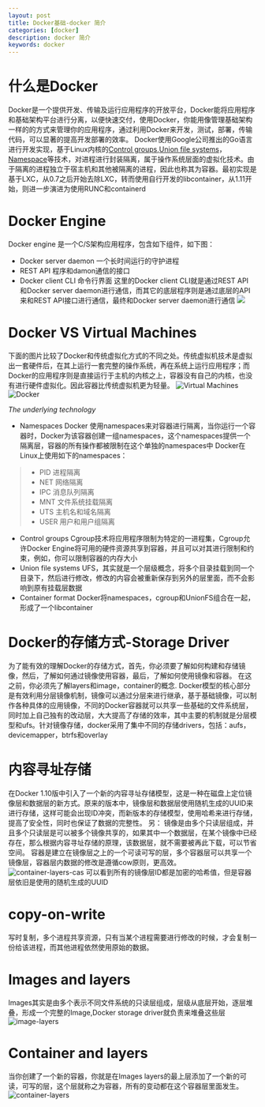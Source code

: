 ```yaml
---
layout: post
title: Docker基础-docker 简介
categories: [docker]
description: docker 简介
keywords: docker
---
```

# 什么是Docker
Docker是一个提供开发、传输及运行应用程序的开放平台，Docker能将应用程序和基础架构平台进行分离，以便快速交付，使用Docker，你能用像管理基础架构一样的的方式来管理你的应用程序，通过利用Docker来开发，测试，部署，传输代码，可以显著的提高开发部署的效率。
Docker使用Google公司推出的Go语言进行开发实现，基于Linux内核的[Control groups](https://zh.wikipedia.org/wiki/Cgroups),[Union file systems](https://en.wikipedia.org/wiki/Union_mount)，[Namespace](https://en.wikipedia.org/wiki/Linux_namespaces)等技术，对进程进行封装隔离，属于操作系统层面的虚拟化技术。由于隔离的进程独立于宿主机和其他被隔离的进程，因此也称其为容器。最初实现是基于LXC，从0.7之后开始去除LXC，转而使用自行开发的libcontainer，从1.11开始，则进一步演进为使用RUNC和containerd
<!--more-->
# Docker Engine
Docker engine 是一个C/S架构应用程序，包含如下组件，如下图：
* Docker server daemon
一个长时间运行的守护进程
* REST API
程序和damon通信的接口
* Docker client CLI
命令行界面
这里的Docker client CLI就是通过REST API 和Docker server daemon进行通信，而其它的底层程序则是通过底层的API来和REST API接口进行通信，最终和Docker server daemon进行通信
![](/images/posts/engine-components-flow.png)

# Docker VS Virtual Machines
下面的图片比较了Docker和传统虚拟化方式的不同之处。传统虚拟机技术是虚拟出一套硬件后，在其上运行一套完整的操作系统，再在系统上运行应用程序；而Docker的应用程序则是直接运行于主机的内核之上，容器没有自己的内核，也没有进行硬件虚拟化。因此容器比传统虚拟机更为轻量。
![Virtual Machines](/images/posts/virtualization.png)
![Docker](/images/posts/docker.png)

*The underlying technology*
* Namespaces
Docker 使用namespaces来对容器进行隔离，当你运行一个容器时，Docker为该容器创建一组namespaces，这个namespaces提供一个隔离层，容器的所有操作都被限制在这个单独的namespaces中
Docker在Linux上使用如下的namespaces：
> * PID 进程隔离
> * NET 网络隔离
> * IPC 消息队列隔离
> * MNT 文件系统挂载隔离
> * UTS 主机名和域名隔离
> * USER 用户和用户组隔离
* Control groups
Cgroup技术将应用程序限制为特定的一进程集，Cgroup允许Docker Engine将可用的硬件资源共享到容器，并且可以对其进行限制和约束，例如，你可以限制容器的内存大小
* Union file systems
UFS，其实就是一个层级概念，将多个目录挂载到同一个目录下，然后进行修改，修改的内容会被重新保存到另外的层里面，而不会影响到原有挂载层数据
* Container format
Docker将namespaces，cgroup和UnionFS组合在一起，形成了一个libcontainer

# Docker的存储方式-Storage Driver
为了能有效的理解Docker的存储方式，首先，你必须要了解如何构建和存储镜像，然后，了解如何通过镜像使用容器，最后，了解如何使用镜像和容器。
在这之前，你必须先了解layers和image，container的概念.
Docker模型的核心部分是有效利用分层镜像机制，镜像可以通过分层来进行继承，基于基础镜像，可以制作各种具体的应用镜像，不同的Docker容器就可以共享一些基础的文件系统层，同时加上自己独有的改动层，大大提高了存储的效率，其中主要的机制就是分层模型和ufs。针对镜像存储，docker采用了集中不同的存储drivers，包括：aufs，devicemapper，btrfs和overlay
# 内容寻址存储
在Docker 1.10版中引入了一个新的内容寻址存储模型，这是一种在磁盘上定位镜像层和数据层的新方式。原来的版本中，镜像层和数据层使用随机生成的UUID来进行存储，这样可能会出现ID冲突，而新版本的存储模型，使用哈希来进行存储，提高了安全性，同时也保证了数据的完整性。
另：
镜像是由多个只读层组成，并且多个只读层是可以被多个镜像共享的，如果其中一个数据层，在某个镜像中已经存在，那么根据内容寻址存储的原理，该数据层，就不需要被再此下载，可以节省空间。
容器是建立在镜像层之上的一个可读可写的层，多个容器层可以共享一个镜像层，容器层内数据的修改是遵循cow原则，更高效。
![container-layers-cas](/images/posts/container-layers-cas.jpg)
可以看到所有的镜像层ID都是加密的哈希值，但是容器层依旧是使用的随机生成的UUID
# copy-on-write
写时复制，多个进程共享资源，只有当某个进程需要进行修改的时候，才会复制一份给该进程，而其他进程依然使用原始的数据。
# Images and layers
Images其实是由多个表示不同文件系统的只读层组成，层级从底层开始，逐层堆叠，形成一个完整的Image,Docker storage driver就负责来堆叠这些层
![image-layers](/images/posts/image-layers.jpg)
# Container and layers
当你创建了一个新的容器，你就是在Images layers的最上层添加了一个新的可读，可写的层，这个层就称之为容器，所有的变动都在这个容器层里面发生。
![container-layers](/images/posts/container-layers.jpg)
